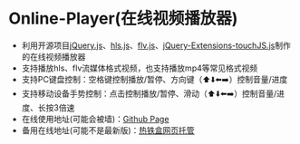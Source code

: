 # Online-Player(在线视频播放器)
* 利用开源项目[jQuery.js](https://github.com/jquery/jquery)、[hls.js](https://github.com/video-dev/hls.js)、[flv.js](https://github.com/bilibili/flv.js)、[jQuery-Extensions-touchJS.js](https://greasyfork.org/zh-CN/scripts/454450)制作的在线视频播放器
* 支持播放hls、flv流媒体格式视频，也支持播放mp4等常见格式视频
* 支持PC键盘控制：空格键控制播放/暂停、方向键（⬆️⬇️⬅️➡️）控制音量/进度
* 支持移动设备手势控制：点击控制播放/暂停、滑动（⬆️⬇️⬅️➡️）控制音量/进度、长按3倍速
* 在线使用地址(可能会被墙)：[Github Page](https://icedwatermelonjuice.github.io/Online-Player)
* 备用在线地址(可能不是最新版)：[热铁盒网页托管](https://gem-op.rth.app)
